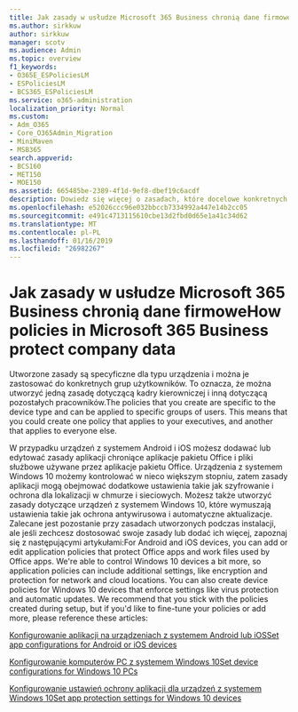```yaml
---
title: Jak zasady w usłudze Microsoft 365 Business chronią dane firmowe
ms.author: sirkkuw
author: sirkkuw
manager: scotv
ms.audience: Admin
ms.topic: overview
f1_keywords:
- O365E_ESPoliciesLM
- ESPoliciesLM
- BCS365_ESPoliciesLM
ms.service: o365-administration
localization_priority: Normal
ms.custom:
- Adm_O365
- Core_O365Admin_Migration
- MiniMaven
- MSB365
search.appverid:
- BCS160
- MET150
- MOE150
ms.assetid: 665485be-2389-4f1d-9ef8-dbef19c6acdf
description: Dowiedz się więcej o zasadach, które docelowe konkretnych urządzeń i grup zabezpieczeń do ochrony danych firmowych na urządzeniach osobistych użytkownika.
ms.openlocfilehash: e52026ccc96e032bbccb7334992a447e14b2cc05
ms.sourcegitcommit: e491c4713115610cbe13d2fbd0d65e1a41c34d62
ms.translationtype: MT
ms.contentlocale: pl-PL
ms.lasthandoff: 01/16/2019
ms.locfileid: "26982267"
---
```

# <a name="how-policies-in-microsoft-365-business-protect-company-data"></a><span data-ttu-id="c8581-103">Jak zasady w usłudze Microsoft 365 Business chronią dane firmowe</span><span class="sxs-lookup"><span data-stu-id="c8581-103">How policies in Microsoft 365 Business protect company data</span></span>

<span data-ttu-id="c8581-p101">Utworzone zasady są specyficzne dla typu urządzenia i można je zastosować do konkretnych grup użytkowników. To oznacza, że można utworzyć jedną zasadę dotyczącą kadry kierowniczej i inną dotyczącą pozostałych pracowników.</span><span class="sxs-lookup"><span data-stu-id="c8581-p101">The policies that you create are specific to the device type and can be applied to specific groups of users. This means that you could create one policy that applies to your executives, and another that applies to everyone else.</span></span>
  
<span data-ttu-id="c8581-p102">W przypadku urządzeń z systemem Android i iOS możesz dodawać lub edytować zasady aplikacji chroniące aplikacje pakietu Office i pliki służbowe używane przez aplikacje pakietu Office. Urządzenia z systemem Windows 10 możemy kontrolować w nieco większym stopniu, zatem zasady aplikacji mogą obejmować dodatkowe ustawienia takie jak szyfrowanie i ochrona dla lokalizacji w chmurze i sieciowych. Możesz także utworzyć zasady dotyczące urządzeń z systemem Windows 10, które wymuszają ustawienia takie jak ochrona antywirusowa i automatyczne aktualizacje. Zalecane jest pozostanie przy zasadach utworzonych podczas instalacji, ale jeśli zechcesz dostosować swoje zasady lub dodać ich więcej, zapoznaj się z następującymi artykułami:</span><span class="sxs-lookup"><span data-stu-id="c8581-p102">For Android and iOS devices, you can add or edit application policies that protect Office apps and work files used by Office apps. We're able to control Windows 10 devices a bit more, so application policies can include additional settings, like encryption and protection for network and cloud locations. You can also create device policies for Windows 10 devices that enforce settings like virus protection and automatic updates. We recommend that you stick with the policies created during setup, but if you'd like to fine-tune your policies or add more, please reference these articles:</span></span>
  
[<span data-ttu-id="c8581-110">Konfigurowanie aplikacji na urządzeniach z systemem Android lub iOS</span><span class="sxs-lookup"><span data-stu-id="c8581-110">Set app configurations for Android or iOS devices</span></span>](app-protection-settings-for-android-and-ios.md)
  
[<span data-ttu-id="c8581-111">Konfigurowanie komputerów PC z systemem Windows 10</span><span class="sxs-lookup"><span data-stu-id="c8581-111">Set device configurations for Windows 10 PCs</span></span>](protection-settings-for-windows-10-pcs.md)
  
[<span data-ttu-id="c8581-112">Konfigurowanie ustawień ochrony aplikacji dla urządzeń z systemem Windows 10</span><span class="sxs-lookup"><span data-stu-id="c8581-112">Set app protection settings for Windows 10 devices</span></span>](protection-settings-for-windows-10-devices.md)
  


